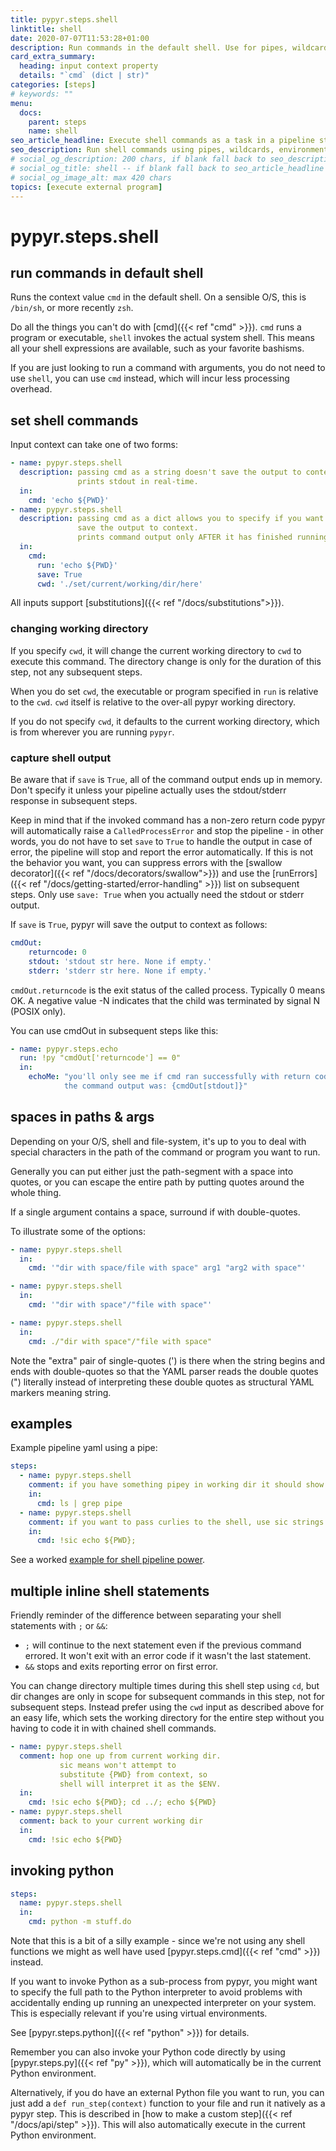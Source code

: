 ```yaml
---
title: pypyr.steps.shell
linktitle: shell
date: 2020-07-07T11:53:28+01:00
description: Run commands in the default shell. Use for pipes, wildcards, $ENVs, \~
card_extra_summary:
  heading: input context property
  details: "`cmd` (dict | str)"
categories: [steps]
# keywords: ""
menu:
  docs:
    parent: steps
    name: shell
seo_article_headline: Execute shell commands as a task in a pipeline step.
seo_description: Run shell commands using pipes, wildcards, environment variables and \~ expansion for home in a task-runner pipeline.
# social_og_description: 200 chars, if blank fall back to seo_description then description
# social_og_title: shell -- if blank fall back to seo_article_headline > .Title. Max 70 chars
# social_og_image_alt: max 420 chars
topics: [execute external program]
---
```

# pypyr.steps.shell
## run commands in default shell
Runs the context value `cmd` in the default shell. On a sensible O/S, this is 
`/bin/sh`, or more recently `zsh`.

Do all the things you can't do with [cmd]({{< ref "cmd" >}}). `cmd` runs a 
program or executable, `shell` invokes the actual system shell. This means
all your shell expressions are available, such as your favorite bashisms.

If you are just looking to run a command with arguments, you do not need to use
`shell`, you can use `cmd` instead, which will incur less processing overhead. 

## set shell commands
Input context can take one of two forms:

```yaml
- name: pypyr.steps.shell
  description: passing cmd as a string doesn't save the output to context.
               prints stdout in real-time.
  in:
    cmd: 'echo ${PWD}'
- name: pypyr.steps.shell
  description: passing cmd as a dict allows you to specify if you want to
               save the output to context.
               prints command output only AFTER it has finished running.
  in:
    cmd:
      run: 'echo ${PWD}'
      save: True
      cwd: './set/current/working/dir/here'
```

All inputs support [substitutions]({{< ref "/docs/substitutions">}}).

### changing working directory
If you specify `cwd`, it will change the current working directory to `cwd` to 
execute this command. The directory change is only for the duration of this 
step, not any subsequent steps.

When you do set `cwd`, the executable or program specified in `run` is relative 
to the `cwd`. `cwd` itself is relative to the over-all pypyr working directory.

If you do not specify `cwd`, it defaults to the current working directory, 
which is from wherever you are running `pypyr`.

### capture shell output
Be aware that if `save` is `True`, all of the command output ends up in
memory. Don't specify it unless your pipeline actually uses the stdout/stderr
response in subsequent steps.

Keep in mind that if the invoked command has a non-zero return code pypyr will 
automatically raise a `CalledProcessError` and stop the pipeline - in other 
words, you do not have to set `save` to `True` to handle the output in
case of error, the pipeline will stop and report the error automatically. If 
this is not the behavior you want, you can suppress errors with the 
[swallow decorator]({{< ref "/docs/decorators/swallow">}}) and use the 
[runErrors]({{< ref "/docs/getting-started/error-handling" >}}) list on 
subsequent steps. Only use `save: True` when you actually need the stdout or 
stderr output.

If `save` is `True`, pypyr will save the output to context as follows:

```yaml
cmdOut:
    returncode: 0
    stdout: 'stdout str here. None if empty.'
    stderr: 'stderr str here. None if empty.'
```

`cmdOut.returncode` is the exit status of the called process. Typically
0 means OK. A negative value -N indicates that the child was terminated
by signal N (POSIX only).

You can use cmdOut in subsequent steps like this:

```yaml
- name: pypyr.steps.echo
  run: !py "cmdOut['returncode'] == 0"
  in:
    echoMe: "you'll only see me if cmd ran successfully with return code 0.
            the command output was: {cmdOut[stdout]}"
```

## spaces in paths & args
Depending on your O/S, shell and file-system, it's up to you to deal with 
special characters in the path of the command or program you want to run. 

Generally you can put either just the path-segment with a space into quotes,
or you can escape the entire path by putting quotes around the whole thing.

If a single argument contains a space, surround if with double-quotes.

To illustrate some of the options:
```yaml
- name: pypyr.steps.shell
  in:
    cmd: '"dir with space/file with space" arg1 "arg2 with space"'

- name: pypyr.steps.shell
  in:
    cmd: '"dir with space"/"file with space"'

- name: pypyr.steps.shell
  in:
    cmd: ./"dir with space"/"file with space"
```

Note the "extra" pair of single-quotes (') is there when the string begins and
ends with double-quotes so that the YAML parser reads the double quotes (")
literally instead of interpreting these double quotes as structural YAML markers
meaning string.

## examples
Example pipeline yaml using a pipe:

```yaml
steps:
  - name: pypyr.steps.shell
    comment: if you have something pipey in working dir it should show up
    in:
      cmd: ls | grep pipe
  - name: pypyr.steps.shell
    comment: if you want to pass curlies to the shell, use sic strings
    in:
      cmd: !sic echo ${PWD};
```

See a worked [example for shell pipeline power](https://github.com/pypyr/pypyr-example/tree/main/pipelines/shell.yaml).

## multiple inline shell statements
Friendly reminder of the difference between separating your shell statements
with `;` or `&&`:

-   `;` will continue to the next statement even if the previous command
    errored. It won't exit with an error code if it wasn't the last
    statement.
-   `&&` stops and exits reporting error on first error.

You can change directory multiple times during this shell step using
`cd`, but dir changes are only in scope for subsequent commands in this
step, not for subsequent steps. Instead prefer using the `cwd` input as
described above for an easy life, which sets the working directory for
the entire step without you having to code it in with chained shell
commands.

```yaml
- name: pypyr.steps.shell
  comment: hop one up from current working dir.
           sic means won't attempt to 
           substitute {PWD} from context, so
           shell will interpret it as the $ENV.
  in:
    cmd: !sic echo ${PWD}; cd ../; echo ${PWD}
- name: pypyr.steps.shell
  comment: back to your current working dir
  in:
    cmd: !sic echo ${PWD}
```

## invoking python
```yaml
steps:
  name: pypyr.steps.shell
  in:
    cmd: python -m stuff.do
```

Note that this is a bit of a silly example - since we're not using any
shell functions we might as well have used [pypyr.steps.cmd]({{< ref "cmd" >}})
instead.

If you want to invoke Python as a sub-process from pypyr, you might want to
specify the full path to the Python interpreter to avoid problems with
accidentally ending up running an unexpected interpreter on your system. This
is especially relevant if you're using virtual environments.

See [pypyr.steps.python]({{< ref "python" >}}) for details.

Remember you can also invoke your Python code directly by using
[pypyr.steps.py]({{< ref "py" >}}), which will automatically be in the
current Python environment.

Alternatively, if you do have an external Python file you want to run, you can
just add a `def run_step(context)` function to your file and run it natively as
a pypyr step. This is described in [how to make a custom step]({{< ref
"/docs/api/step" >}}). This will also automatically execute in the current
Python environment.